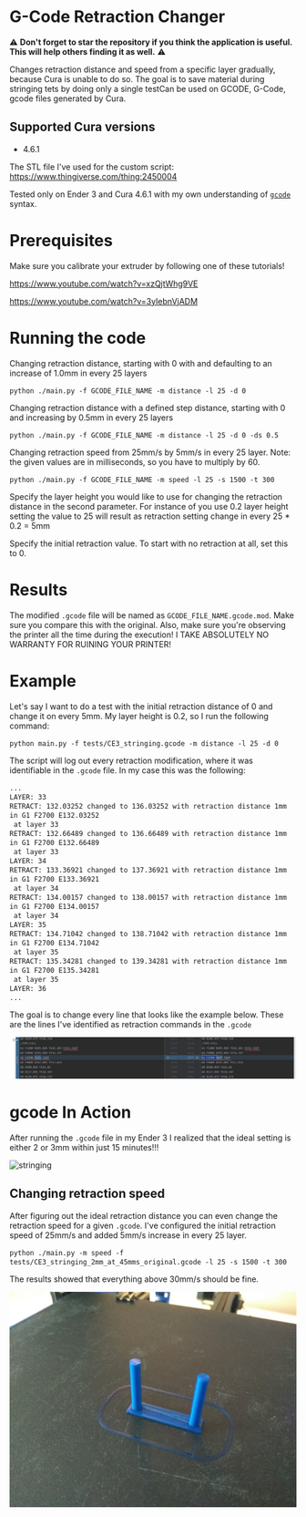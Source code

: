 # G-Code Retraction Changer

⚠ **Don't forget to star the repository if you think the application is useful. This will help others finding it as well.** ⚠

Changes retraction distance and speed from a specific layer gradually, because Cura is unable to do so.
The goal is to save material during stringing tets by doing only a single testCan be used on GCODE, G-Code, gcode files generated by Cura.

## Supported Cura versions
- 4.6.1

The STL file I've used for the custom script:
https://www.thingiverse.com/thing:2450004

Tested only on Ender 3 and Cura 4.6.1 with my own understanding of [`gcode`](https://marlinfw.org/meta/gcode/) syntax.

# Prerequisites

Make sure you calibrate your extruder by following one of these tutorials!

https://www.youtube.com/watch?v=xzQjtWhg9VE

https://www.youtube.com/watch?v=3yIebnVjADM

# Running the code

Changing retraction distance, starting with 0 with and defaulting to an increase of 1.0mm in every 25 layers

```shell script
python ./main.py -f GCODE_FILE_NAME -m distance -l 25 -d 0
```

Changing retraction distance with a defined step distance, starting with 0 and increasing by 0.5mm in every 25 layers

```shell script
python ./main.py -f GCODE_FILE_NAME -m distance -l 25 -d 0 -ds 0.5
```

Changing retraction speed from 25mm/s by 5mm/s in every 25 layer.
Note: the given values are in milliseconds, so you have to multiply by 60.

```shell script
python ./main.py -f GCODE_FILE_NAME -m speed -l 25 -s 1500 -t 300
```

Specify the layer height you would like to use for changing the retraction distance in the second parameter.
For instance of you use 0.2 layer height setting the value to 25 will result as retraction setting change in every 25 \* 0.2 = 5mm

Specify the initial retraction value. To start with no retraction at all, set this to 0.

# Results

The modified `.gcode` file will be named as `GCODE_FILE_NAME.gcode.mod`. Make sure you compare this with the original.
Also, make sure you're observing the printer all the time during the execution!
I TAKE ABSOLUTELY NO WARRANTY FOR RUINING YOUR PRINTER!

# Example

Let's say I want to do a test with the initial retraction distance of 0 and change it on every 5mm.
My layer height is 0.2, so I run the following command:

```shell script
python main.py -f tests/CE3_stringing.gcode -m distance -l 25 -d 0
```

The script will log out every retraction modification, where it was identifiable in the `.gcode` file.
In my case this was the following:

```shell script
...
LAYER: 33
RETRACT: 132.03252 changed to 136.03252 with retraction distance 1mm in G1 F2700 E132.03252
 at layer 33
RETRACT: 132.66489 changed to 136.66489 with retraction distance 1mm in G1 F2700 E132.66489
 at layer 33
LAYER: 34
RETRACT: 133.36921 changed to 137.36921 with retraction distance 1mm in G1 F2700 E133.36921
 at layer 34
RETRACT: 134.00157 changed to 138.00157 with retraction distance 1mm in G1 F2700 E134.00157
 at layer 34
LAYER: 35
RETRACT: 134.71042 changed to 138.71042 with retraction distance 1mm in G1 F2700 E134.71042
 at layer 35
RETRACT: 135.34281 changed to 139.34281 with retraction distance 1mm in G1 F2700 E135.34281
 at layer 35
LAYER: 36
...
```

The goal is to change every line that looks like the example below.
These are the lines I've identified as retraction commands in the `.gcode`

![retraction_diff](images/retraction_change.png)

# gcode In Action

After running the `.gcode` file in my Ender 3 I realized that the ideal setting is either 2 or 3mm within just 15 minutes!!!

![stringing](images/IMG_20200729_165354.jpg)

## Changing retraction speed

After figuring out the ideal retraction distance you can even change the retraction speed for a given `.gcode`.
I've configured the initial retraction speed of 25mm/s and added 5mm/s increase in every 25 layer.

```shell script
python ./main.py -m speed -f tests/CE3_stringing_2mm_at_45mms_original.gcode -l 25 -s 1500 -t 300
```

The results showed that everything above 30mm/s should be fine.

![stringing](images/IMG_20200730_125529.jpg)
